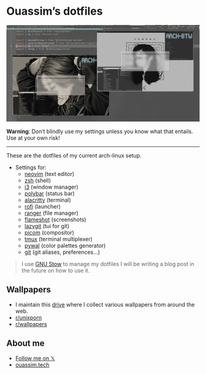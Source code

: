 # Ouassim’s dotfiles

![cover photo](./images/cover.png)

**Warning**: Don’t blindly use my settings unless you know what that entails.
Use at your own risk!

---

These are the dotfiles of my current arch-linux setup.

- Settings for:
  - [neovim](/.config/nvim) (text editor)
  - [zsh](/.zshrc) (shell)
  - [i3](.config/i3) (window manager)
  - [polybar](.config/polybar) (status bar)
  - [alacritty](.config/alacritty) (terminal)
  - [rofi](.config/rofi) (launcher)
  - [ranger](.config/ranger) (file manager)
  - [flameshot](.config/flameshot) (screenshots)
  - [lazygit](.config/lazygit) (tui for git)
  - [picom](.config/picom) (compositor)
  - [tmux](.config/tmux) (terminal multiplexer)
  - [pywal](.config/wal) (color palettes generator)
  - [git](.gitconfig) (git aliases, preferences...)

> I use [GNU Stow](https://www.gnu.org/software/stow/) to manage my dotfiles
> I will be writing a blog post in the future on how to use it.

## Wallpapers

- I maintain this
  [drive](https://drive.google.com/drive/folders/132dHpir75mrxXgc2TcMHT4aQYq63Mpti?usp=drive_link)
  where I collect various wallpapers from around the web.
- [r/unixporn](https://www.reddit.com/r/unixporn/)
- [r/wallpapers](https://www.reddit.com/r/wallpapers)

## About me

- [Follow me on 𝕏](https://twitter.com/strlrd29)
- [ouassim.tech](https://www.ouassim.tech)
